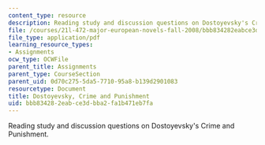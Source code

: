 ```yaml
---
content_type: resource
description: Reading study and discussion questions on Dostoyevsky's Crime and Punishment.
file: /courses/21l-472-major-european-novels-fall-2008/bbb834282eabce3dbba2fa1b471eb7fa_dostoyevsky.pdf
file_type: application/pdf
learning_resource_types:
- Assignments
ocw_type: OCWFile
parent_title: Assignments
parent_type: CourseSection
parent_uid: 0d70c275-5da5-7710-95a8-b139d2901083
resourcetype: Document
title: Dostoyevsky, Crime and Punishment
uid: bbb83428-2eab-ce3d-bba2-fa1b471eb7fa
---
```

Reading study and discussion questions on Dostoyevsky's Crime and Punishment.

